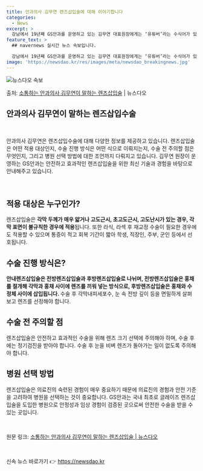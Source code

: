 ```yaml
---
title: 안과의사 김무연 렌즈삽입술에 대해 이야기합니다
categories:
  - News
excerpt: >
  강남에서 19년째 GS안과를 운영하고 있는 김무연 대표원장에게는 ‘유튜버’라는 수식어가 있다. 2019년부터…
feature_text: >
  ## navernews 실시간 뉴스 속보입니다.

  강남에서 19년째 GS안과를 운영하고 있는 김무연 대표원장에게는 ‘유튜버’라는 수식어가 있다. 2019년부터…
image: 'https://newsdao.kr/res/images/meta/newsdao_breakingnews.jpg'
---
```


![뉴스다오 속보](https://newsdao.kr/res/images/meta/newsdao_breakingnews.jpg)

<p>출처: <a href="https://newsdao.kr/3120" rel="dofollow">소통하는 안과의사 김무연이 말하는 렌즈삽입술</a> | 뉴스다오</p>

<h2 data-ke-size="size26">안과의사 김무연이 말하는 렌즈삽입수술</h2>
<p data-ke-size="size16">&nbsp;</p>
안과의사 김무연은 렌즈삽입수술에 대해 다양한 정보를 제공하고 있습니다. 렌즈삽입술은 어떤 적용 대상인지, 수술 진행 방식은 어떤 식으로 이뤄지는지, 수술 전 주의할 점은 무엇인지, 그리고 병원 선택 방법에 대한 조언까지 다뤄지고 있습니다. 김무연 원장이 운영하는 GS안과는 안전하고 효과적인 렌즈삽입술을 위한 최신 기술과 경험을 바탕으로 안내해주고 있습니다.
<p data-ke-size="size16">&nbsp;</p>

<h2 data-ke-size="size24">적용 대상은 누구인가?</h2>
<p data-ke-size="size16">렌즈삽입술은 <b>각막 두께가 매우 얇거나 고도근시, 초고도근시, 고도난시가 있는 경우, 각막 표면이 불규칙한 경우에 적용</b>됩니다. 또한 라식, 라섹 후 재교정 수술이 필요한 경우에도 적용할 수 있으며 통증이 적고 회복 기간이 짧아 학생, 직장인, 주부, 군인 등에서 선호됩니다.</p>

<h2 data-ke-size="size24">수술 진행 방식은?</h2>
<p data-ke-size="size16"><b>안내렌즈삽입술은 전방렌즈삽입술과 후방렌즈삽입술로 나뉘며, 전방렌즈삽입술은 홍채를 절개해 각막과 홍채 사이에 렌즈를 끼워 넣는 방식으로, 후방렌즈삽입술은 홍채와 수정체 사이에 삽입됩니다. </b>수술 후 각막내피세포수, 눈 속 전방 깊이 등을 면밀하게 살펴보고 렌즈를 선정해야 합니다.</p>

<h2 data-ke-size="size24">수술 전 주의할 점</h2>
<p data-ke-size="size16">렌즈삽입술은 안전하고 효과적인 수술을 위해 렌즈 크기 선택에 주의해야 하며, 수술 후에는 정기검진을 받아야 합니다. 수술 후 눈을 비벼 렌즈가 돌아가는 일이 없도록 주의해야 합니다.</p>

<h2 data-ke-size="size24">병원 선택 방법</h2>
<p data-ke-size="size16">렌즈삽입술은 의료진의 숙련된 경험이 매우 중요하기 때문에 의료진의 경험과 안전 기준을 고려하여 병원을 선택하는 것이 중요합니다. GS안과는 국내 최초로 글레이즈 렌즈삽입술을 도입한 병원으로 안정성과 임상 경험이 검증된 곳으로써 안전한 수술을 받을 수 있는 곳입니다.</p>

<p data-ke-size="size16">&nbsp;</p>
원문 링크: <a href="https://newsdao.kr/3120">소통하는 안과의사 김무연이 말하는 렌즈삽입술 | 뉴스다오</a>
<p data-ke-size="size16">&nbsp;</p> 

신속 뉴스 바로가기 👉 <a href="https://newsdao.kr" rel="dofollow">https://newsdao.kr</a>


